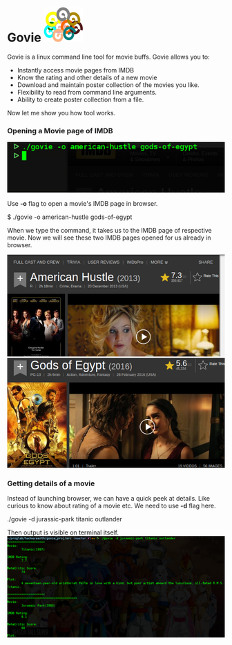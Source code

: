 # Govie <img src="https://github.com/narenaryan/Govie/blob/master/README_files/govie.png" alt="Smiley face" height="80" width="90">

Govie is a linux command line tool for movie buffs. Govie allows you to:


* Instantly access movie pages from IMDB
* Know the rating and other details of a new movie
* Download and maintain poster collection of the movies you like.
* Flexibility to read from command line arguments.
* Ability to create poster collection from a file.

Now let me show you how tool works.

### Opening a Movie page of IMDB

![command_open](https://github.com/narenaryan/Govie/blob/master/README_files/open_movies.png)

Use <b>-o</b> flag to open a movie's IMDB page in browser.

  $ ./govie -o american-hustle gods-of-egypt

When we type the command, it takes us to the IMDB page of respective movie. Now we will see these two IMDB pages opened for us already in browser.

![command_open](https://github.com/narenaryan/Govie/blob/master/README_files/american_hustle.png)
![command_open](https://github.com/narenaryan/Govie/blob/master/README_files/gods_egypt.png)

### Getting details of a movie

Instead of launching browser, we can have a quick peek at details. Like curious to know about rating of a movie etc. We need to use <b>-d</b> flag here.

  ./govie -d jurassic-park titanic outlander

Then output is visible on terminal itself.
![command_open](https://github.com/narenaryan/Govie/blob/master/README_files/movie_details.png)


